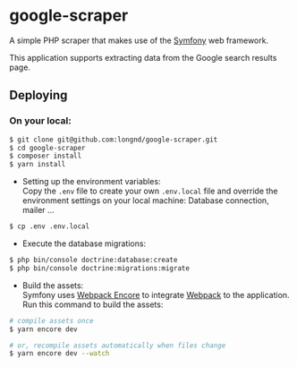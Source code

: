 # google-scraper
A simple PHP scraper that makes use of the [Symfony](https://symfony.com/) web framework.

This application supports extracting data from the Google search results page.

## Deploying

### On your local:
```sh
$ git clone git@github.com:longnd/google-scraper.git 
$ cd google-scraper
$ composer install
$ yarn install
```

* Setting up the environment variables:  
Copy the `.env` file to create your own `.env.local` file and override the environment settings on your local machine: Database connection, mailer ...
```sh
$ cp .env .env.local
``` 

* Execute the database migrations:
```sh
$ php bin/console doctrine:database:create
$ php bin/console doctrine:migrations:migrate 
```

* Build the assets:  
Symfony uses [Webpack Encore](https://www.npmjs.com/package/@symfony/webpack-encore) to integrate [Webpack](https://webpack.js.org/) to the application. Run this command to build the assets:
```sh
# compile assets once
$ yarn encore dev

# or, recompile assets automatically when files change
$ yarn encore dev --watch
```